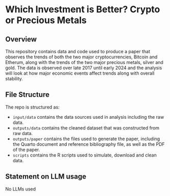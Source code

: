 # Which Investment is Better? Crypto or Precious Metals 
## Overview

This repository contains data and code used to produce a paper that observes the trends of both the two major cryptocurrencies, Bitcoin and Etherum, along with the trends of the two major precious metals, silver and gold. The data is observed over late 2017 until early 2024 and the analysis will look at how major economic events affect trends along with overall stability.

## File Structure

The repo is structured as:

-   `input/data` contains the data sources used in analysis including the raw data.
-   `outputs/data` contains the cleaned dataset that was constructed from raw data.
-   `outputs/paper` contains the files used to generate the paper, including the Quarto document and reference bibliography file, as well as the PDF of the paper. 
-   `scripts` contains the R scripts used to simulate, download and clean data.

## Statement on LLM usage

No LLMs used